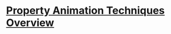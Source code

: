# [Property Animation Techniques Overview](https://docs.microsoft.com/en-us/dotnet/framework/wpf/graphics-multimedia/property-animation-techniques-overview)

